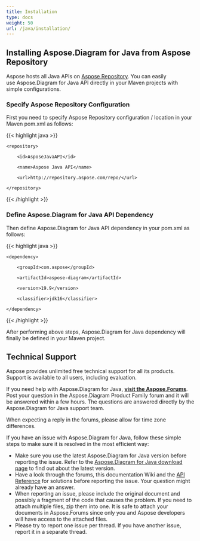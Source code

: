 ```yaml
---
title: Installation
type: docs
weight: 50
url: /java/installation/
---
```


## **Installing Aspose.Diagram for Java from Aspose Repository**
Aspose hosts all Java APIs on [Aspose Repository](https://repository.aspose.com/webapp/#/artifacts/browse/tree/General/repo/com/aspose/aspose-diagram). You can easily use Aspose.Diagram for Java API directly in your Maven projects with simple configurations.
### **Specify Aspose Repository Configuration**
First you need to specify Aspose Repository configuration / location in your Maven pom.xml as follows:

{{< highlight java >}}

 <repositories>

    <repository>

        <id>AsposeJavaAPI</id>

        <name>Aspose Java API</name>

        <url>http://repository.aspose.com/repo/</url>

    </repository>

</repositories>

{{< /highlight >}}
### **Define Aspose.Diagram for Java API Dependency**
Then define Aspose.Diagram for Java API dependency in your pom.xml as follows:

{{< highlight java >}}

 <dependencies>

    <dependency>

        <groupId>com.aspose</groupId>

        <artifactId>aspose-diagram</artifactId>

        <version>19.9</version>

        <classifier>jdk16</classifier>

    </dependency>

</dependencies>

{{< /highlight >}}

After performing above steps, Aspose.Diagram for Java dependency will finally be defined in your Maven project.
## **Technical Support**
Aspose provides unlimited free technical support for all its products. Support is available to all users, including evaluation.

If you need help with Aspose.Diagram for Java, [**visit the Aspose.Forums**](https://forum.aspose.com/c/diagram/17). Post your question in the Aspose.Diagram Product Family forum and it will be answered within a few hours. The questions are answered directly by the Aspose.Diagram for Java support team.

When expecting a reply in the forums, please allow for time zone differences.

If you have an issue with Aspose.Diagram for Java, follow these simple steps to make sure it is resolved in the most efficient way:

- Make sure you use the latest Aspose.Diagram for Java version before reporting the issue. Refer to the [Aspose.Diagram for Java download page](https://repository.aspose.com/repo/com/aspose/aspose-diagram/) to find out about the latest version.
- Have a look through the forums, this documentation Wiki and the [API Reference](https://apireference.aspose.com/diagram/java) for solutions before reporting the issue. Your question might already have an answer.
- When reporting an issue, please include the original document and possibly a fragment of the code that causes the problem. If you need to attach multiple files, zip them into one. It is safe to attach your documents in Aspose.Forums since only you and Aspose developers will have access to the attached files.
- Please try to report one issue per thread. If you have another issue, report it in a separate thread.
